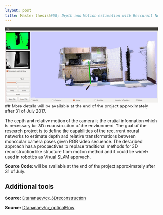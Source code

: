 ```yaml
---
layout: post
title: Master thesis&#58; Depth and Motion estimation with Reccurent Networks 
---
```

<img src="https://github.com/Dtananaev/Dtananaev.github.io/raw/master/images/3dreconstruction/sun3Dviz.JPG" class="teaser-img"/>
## More details  will be available at the end of the project approximately after 31 of July 2017.

The depth and relative motion of the camera is the crutial information which is necessary for 3D reconstruction of the environment. The goal of the research project is to define the capabilities of the recurrent neural networks to estimate depth and relative transformations between monocular camera poses given RGB video sequence. 
The described approach has a procpectives to replace traditional methods for 3D reconstruction like structure from motion method and it could be widely used in robotics as Visual SLAM approach.

**Source Code:**  will be available at the end of the project approximately after 31 of July.

## Additional tools 

**Source:** [Dtananaev/cv_3Dreconstruction](https://github.com/Dtananaev/cv_3Dreconstruction)

**Source:** [Dtananaev/cv_opticalFlow](https://github.com/Dtananaev/cv_opticalFlow)
